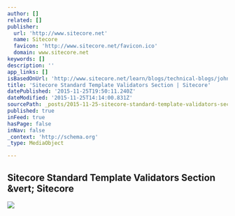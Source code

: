 ```yaml
---
author: []
related: []
publisher:
  url: 'http://www.sitecore.net'
  name: Sitecore
  favicon: 'http://www.sitecore.net/favicon.ico'
  domain: www.sitecore.net
keywords: []
description: ''
app_links: []
isBasedOnUrl: 'http://www.sitecore.net/learn/blogs/technical-blogs/john-west-sitecore-blog/posts/2015/05/sitecore-standard-template-validators-section.aspx'
title: 'Sitecore Standard Template Validators Section | Sitecore'
datePublished: '2015-11-25T19:50:11.240Z'
dateModified: '2015-11-25T14:14:00.831Z'
sourcePath: _posts/2015-11-25-sitecore-standard-template-validators-section-or-sitecore.md
published: true
inFeed: true
hasPage: false
inNav: false
_context: 'http://schema.org'
_type: MediaObject

---
```

<article style=""><h1>Sitecore Standard Template Validators Section &amp;vert; Sitecore</h1><p></p><img src="http://dijaxps1e29ue.cloudfront.net/~/media/Community/Author%20Profiles/John%20West.ashx?ts=111210080949292&amp;h=108&amp;la=en&amp;w=108" /></article>